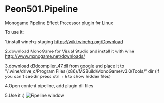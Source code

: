 # Peon501.Pipeline
Monogame Pipeline Effect Processor plugin for Linux

To use it:

1.install winehq-staging 
https://wiki.winehq.org/Download

2.download MonoGame for Visual Studio and install it with wine
http://www.monogame.net/downloads/

3.download d3dcompiler_47.dll from google and place it to  
"/.wine/drive_c/Program Files (x86)/MSBuild/MonoGame/v3.0/Tools/" dir (if you can't see dir press ctrl + h to show hidden files)

4.Open content pipeline, add plugin dll files

5.Use it :)
![Pipeline window](https://camo.githubusercontent.com/e39388099101fd86f003b9eb8b87f6528e000b79/68747470733a2f2f692e6962622e636f2f4b6a5331726a732f53637265656e73686f742d66726f6d2d323031392d30312d30332d32312d30342d35392e706e67)
